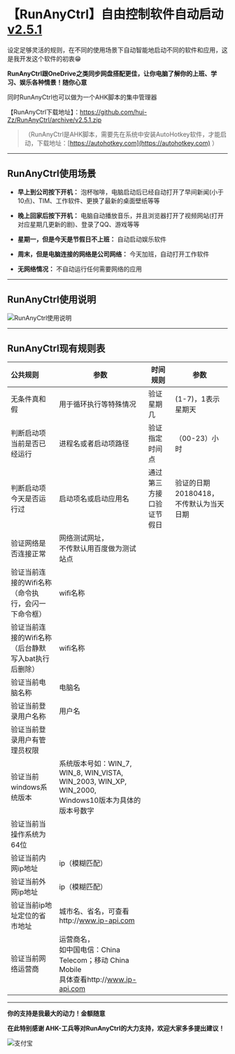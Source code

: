 # 【RunAnyCtrl】自由控制软件自动启动 [v2.5.1](#)

设定足够灵活的规则，在不同的使用场景下自动智能地启动不同的软件和应用，这是我开发这个软件的初衷😁

**RunAnyCtrl跟OneDrive之类同步网盘搭配更佳，让你电脑了解你的上班、学习、娱乐各种情景！随你心意**

同时RunAnyCtrl也可以做为一个AHK脚本的集中管理器

【RunAnyCtrl下载地址】：https://github.com/hui-Zz/RunAnyCtrl/archive/v2.5.1.zip

> （RunAnyCtrl是AHK脚本，需要先在系统中安装AutoHotkey软件，才能启动，下载地址：[https://autohotkey.com](https://autohotkey.com) ）

---

## RunAnyCtrl使用场景

- **早上到公司按下开机：** 泡杯咖啡，电脑启动后已经自动打开了早间新闻(小于10点)、TIM、工作软件、更换了最新的桌面壁纸等等
- **晚上回家后按下开机：** 电脑自动播放音乐，并且浏览器打开了视频网站(打开对应星期几更新的剧)、登录了QQ、游戏等等

- **星期一，但是今天是节假日不上班：** 自动启动娱乐软件
- **周末，但是电脑连接的网络是公司网络：** 今天加班，自动打开工作软件

- **无网络情况：** 不自动运行任何需要网络的应用

---

## RunAnyCtrl使用说明

![RunAnyCtrl使用说明](https://raw.githubusercontent.com/hui-Zz/RunAnyCtrl/master/RunAnyCtrl使用说明.png)

---
## RunAnyCtrl现有规则表

| 公共规则                                                  | 参数                                                         | 时间规则                 | 参数                                         |
| :-------------------------------------------------------- | ------------------------------------------------------------ | ------------------------ | -------------------------------------------- |
| 无条件真和假                                              | 用于循环执行等特殊情况                                       | 验证星期几               | (1-7)，1表示星期天                           |
| 判断启动项当前是否已经运行                                | 进程名或者启动项路径                                         | 验证指定时间点           | （00-23）小时                                |
| 判断启动项今天是否运行过                                  | 启动项名或启动应用名                                         | 通过第三方接口验证节假日 | 验证的日期20180418，<br />不传默认为当天日期 |
| 验证网络是否连接正常                                      | 网络测试网址，<br />不传默认用百度做为测试站点               |                          |                                              |
| 验证当前连接的Wifi名称<br />（命令执行，会闪一下命令框）  | wifi名称                                                     |                          |                                              |
| 验证当前连接的Wifi名称<br />（后台静默写入bat执行后删除） | wifi名称                                                     |                          |                                              |
| 验证当前电脑名称                                          | 电脑名                                                       |                          |                                              |
| 验证当前登录用户名称                                      | 用户名                                                       |                          |                                              |
| 验证当前登录用户有管理员权限                              |                                                              |                          |                                              |
| 验证当前windows系统版本                                   | 系统版本号如：WIN_7, WIN_8, WIN_VISTA, WIN_2003, WIN_XP, WIN_2000, <br />Windows10版本为具体的版本号数字 |                          |                                              |
| 验证当前当操作系统为64位                                  |                                                              |                          |                                              |
| 验证当前内网ip地址                                        | ip（模糊匹配）                                               |                          |                                              |
| 验证当前外网ip地址                                        | ip（模糊匹配）                                               |                          |                                              |
| 验证当前ip地址定位的省市地址                              | 城市名、省名，可查看http://www.ip-api.com                    |                          |                                              |
| 验证当前网络运营商                                        | 运营商名，<br />如中国电信：China Telecom；移动 China Mobile<br />具体查看http://www.ip-api.com |                          |                                              |

---

**你的支持是我最大的动力！金额随意**

**在此特别感谢 AHK-工兵等对RunAnyCtrl的大力支持，欢迎大家多多提出建议！**



![支付宝](https://raw.githubusercontent.com/hui-Zz/RunAny/master/支持RunAny.jpg)
